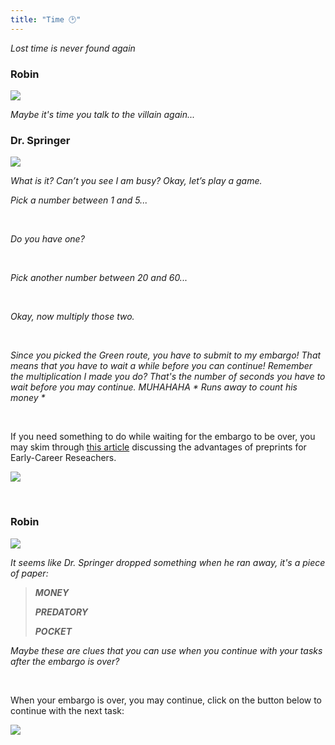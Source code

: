 ```yaml
---
title: "Time 🕑"
---
```


_Lost time is never found again_

### Robin

![](/images/robin-sitting.png)

_Maybe it's time you talk to the villain again..._

### Dr. Springer

![](/images/villain-standing.png)

_What is it? Can’t you see I am busy? Okay, let’s play a game._

_Pick a number between 1 and 5..._

&nbsp;

_Do you have one?_

&nbsp;

_Pick another number between 20 and 60..._

&nbsp;

_Okay, now multiply those two._

&nbsp;
&nbsp;
&nbsp;
&nbsp;

_Since you picked the Green route, you have to submit to my embargo! That means that you have to wait a while before you can continue! Remember the multiplication I made you do? That's the number of seconds you have to wait before you may continue. MUHAHAHA \* Runs away to count his money \*_ 

&nbsp;

If you need something to do while waiting for the embargo to be over, you may skim through [this article](https://www.ncbi.nlm.nih.gov/pmc/articles/PMC6400415/) discussing the advantages of preprints for Early-Career Reseachers.

![](https://www.ncbi.nlm.nih.gov/pmc/articles/PMC6400415/bin/pbio.3000151.g001.jpg)

&nbsp;

### Robin

![](/images/robin-sitting.png)

_It seems like Dr. Springer dropped something when he ran away, it's a piece of paper:_

> ***MONEY***
>
> ***PREDATORY***
>
> ***POCKET***

_Maybe these are clues that you can use when you continue with your tasks after the embargo is over?_

&nbsp;

When your embargo is over, you may continue, click on the button below to continue with the next task:

[![](https://img.shields.io/website?label=Continue&style=for-the-badge&up_message=Go%21&url=https%3A%2F%2Fdanielroelfs.com)](/gold/look_around_the_room)
